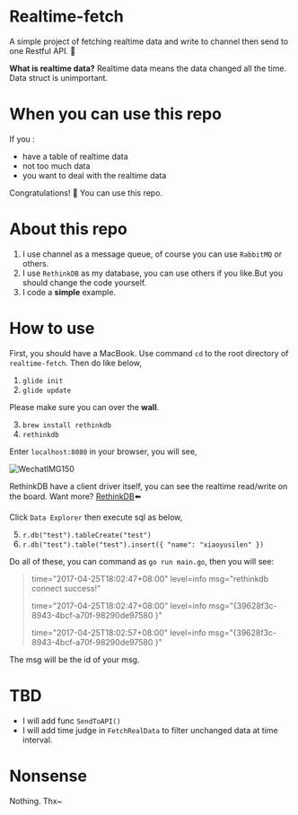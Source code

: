 # Realtime-fetch
A simple project of fetching realtime data and write to channel then send to one Restful API. 🤔

**What is realtime data?**
Realtime data means the data changed all the time. Data struct is unimportant.

# When you can use this repo
If you :
- have a table of realtime data
- not too much data
- you want to deal with the realtime data

Congratulations! 🎉 You can use this repo.

# About this repo
1. I use channel as a message queue, of course you can use `RabbitMQ` or others.
2. I use `RethinkDB` as my database, you can use others if you like.But you should change the code yourself.
3. I code a **simple** example.

# How to use
First, you should have a MacBook. Use command `cd` to the root directory of `realtime-fetch`. Then do like below,
1. `glide init`
2. `glide update`

Please make sure you can over the **wall**.

3. `brew install rethinkdb`
4. `rethinkdb`

Enter `localhost:8080` in your browser, you will see,

![WechatIMG150](http://ww2.sinaimg.cn/large/006tNc79ly1fez760h0frj31hu0y4q8r.jpg)

RethinkDB have a client driver itself, you can see the realtime read/write on the board. Want more? [RethinkDB](https://www.rethinkdb.com/)⬅️

Click `Data Explorer` then execute sql as below,


5. `r.db("test").tableCreate("test")`
6. `r.db("test").table("test").insert({
      "name": "xiaoyusilen"
    })`

Do all of these, you can command as `go run main.go`, then you will see:

>   time="2017-04-25T18:02:47+08:00" level=info msg="rethinkdb connect success!" 
>
>   time="2017-04-25T18:02:47+08:00" level=info msg="{39628f3c-8943-4bcf-a70f-98290de97580 }" 
>
>   time="2017-04-25T18:02:57+08:00" level=info msg="{39628f3c-8943-4bcf-a70f-98290de97580 }"

The msg will be the id of your msg.

# TBD
- I will add func `SendToAPI()`
- I will add time judge in `FetchRealData` to filter unchanged data at time interval.

# Nonsense
Nothing. Thx~
